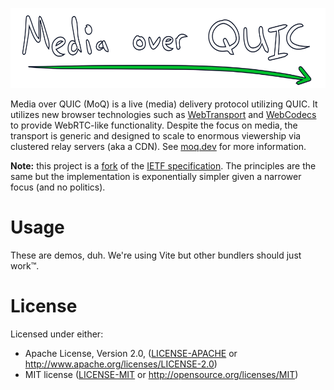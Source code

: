 <p align="center">
	<img height="128px" src="https://github.com/kixelated/moq/blob/main/.github/logo.svg" alt="Media over QUIC">
</p>

Media over QUIC (MoQ) is a live (media) delivery protocol utilizing QUIC.
It utilizes new browser technologies such as [WebTransport](https://developer.mozilla.org/en-US/docs/Web/API/WebTransport_API) and [WebCodecs](https://developer.mozilla.org/en-US/docs/Web/API/WebCodecs_API) to provide WebRTC-like functionality.
Despite the focus on media, the transport is generic and designed to scale to enormous viewership via clustered relay servers (aka a CDN).
See [moq.dev](https://moq.dev) for more information.

**Note:** this project is a [fork](https://moq.dev/blog/transfork) of the [IETF specification](https://datatracker.ietf.org/group/moq/documents/).
The principles are the same but the implementation is exponentially simpler given a narrower focus (and no politics).

# Usage
These are demos, duh.
We're using Vite but other bundlers should just work™.

# License

Licensed under either:

-   Apache License, Version 2.0, ([LICENSE-APACHE](LICENSE-APACHE) or http://www.apache.org/licenses/LICENSE-2.0)
-   MIT license ([LICENSE-MIT](LICENSE-MIT) or http://opensource.org/licenses/MIT)

